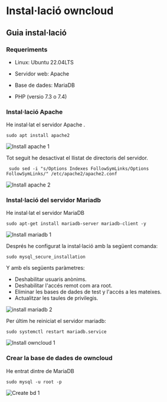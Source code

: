 # Instal·lació owncloud

## Guia instal·lació
### Requeriments 

 - Linux: Ubuntu 22.04LTS

 - Servidor web: Apache

 - Base de dades: MariaDB

 - PHP (versio 7.3 o 7.4)

### Instal·lació Apache

He instal·lat el servidor Apache .

```
sudo apt install apache2
```

![Install apache 1](https://user-images.githubusercontent.com/114162326/193453650-84c72e8e-32f8-4845-ae40-f7d53f49273d.png)

 Tot seguit he desactivat el llistat de directoris del servidor.

```
 sudo sed -i "s/Options Indexes FollowSymLinks/Options FollowSymLinks/" /etc/apache2/apache2.conf
```
 
 ![Install apache 2](https://user-images.githubusercontent.com/114162326/193454049-5b3b1ebc-3672-4884-856d-2faf938c73e7.png)

### Instal·lació del servidor Mariadb

He instal·lat el servidor MariaDB

```
sudo apt-get install mariadb-server mariadb-client -y
```

![Install mariadb 1](https://user-images.githubusercontent.com/114162326/193454117-220baec1-8fc6-401b-bd3e-6472f28d887b.png)

Després he configurat la instal·lació amb la següent comanda:

```
sudo mysql_secure_installation
```

Y amb els següents paràmetres:
- Deshabilitar usuaris anònims.
- Deshabilitar l'accés remot com ara root.
- Eliminar les bases de dades de test y l'accés a les mateixes.
- Actualitzar les taules de privilegis.
 
![install mariadb 2](https://user-images.githubusercontent.com/114162326/193454168-9bcf9ab2-1288-43b8-8fcf-55dd7cfe949f.png)

Per últim he reiniciat el servidor mariadb:

```
sudo systemctl restart mariadb.service
```

![Install owncloud 1](https://user-images.githubusercontent.com/114162326/193454209-22d2ff3e-0748-4442-af94-9ea9152cbeec.png)

### Crear la base de dades de owncloud

He entrat dintre de MariaDB

```
sudo mysql -u root -p
```

![Create bd 1](https://user-images.githubusercontent.com/114162326/193454244-947eb227-fef8-4d68-a121-c75377e0538e.png)

